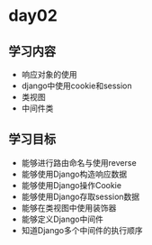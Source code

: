 
# day02

## 学习内容

- 响应对象的使用
- django中使用cookie和session
- 类视图
- 中间件类

## 学习目标

- 能够进行路由命名与使用reverse
- 能够使用Django构造响应数据
- 能够使用Django操作Cookie
- 能够使用Django存取session数据
- 能够在类视图中使用装饰器
- 能够定义Django中间件
- 知道Django多个中间件的执行顺序
